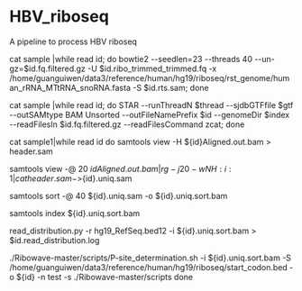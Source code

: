 # HBV_riboseq
A pipeline to process HBV riboseq

cat sample |while read id; do bowtie2 --seedlen=23 --threads 40 --un-gz=$id.fq.filtered.gz -U $id.ribo_trimmed_trimmed.fq -x /home/guanguiwen/data3/reference/human/hg19/riboseq/rst_genome/human_rRNA_MTtRNA_snoRNA.fasta -S $id.rts.sam; done

cat sample |while read id; do STAR --runThreadN $thread --sjdbGTFfile $gtf --outSAMtype  BAM Unsorted  --outFileNamePrefix $id --genomeDir $index  --readFilesIn $id.fq.filtered.gz --readFilesCommand zcat; done


cat sample1|while read id
do
samtools view -H ${id}Aligned.out.bam > header.sam

samtools view -@ 20 ${id}Aligned.out.bam | rg -j 20 -w NH:i:1 | cat header.sam - >${id}.uniq.sam

samtools sort -@ 40 ${id}.uniq.sam -o ${id}.uniq.sort.bam

samtools index ${id}.uniq.sort.bam

read_distribution.py -r hg19_RefSeq.bed12 -i ${id}.uniq.sort.bam >  $id.read_distribution.log

./Ribowave-master/scripts/P-site_determination.sh -i ${id}.uniq.sort.bam -S /home/guanguiwen/data3/reference/human/hg19/riboseq/start_codon.bed -o ${id} -n test -s ./Ribowave-master/scripts
done
